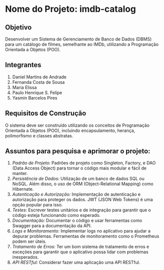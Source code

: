 # Nome do Projeto: imdb-catalog

## Objetivo

Desenvolver um Sistema de Gerenciamento de Banco de Dados (DBMS) para um catálogo de filmes, semelhante ao IMDb, utilizando a Programação Orientada a Objetos (POO).

## Integrantes

1. Daniel Martins de Andrade
2. Fernanda Costa de Sousa
3. Maria Elissa
4. Paulo Henrique S. Felipe
5. Yasmin Barcelos Pires


## Requisitos de Construção

O sistema deve ser construído utilizando os conceitos de Programação Orientada a Objetos (POO), incluindo encapsulamento, herança, polimorfismo e classes abstratas.

## Assuntos para pesquisa e aprimorar o projeto:

1. _Padrão de Projeto:_ Padrões de projeto como Singleton, Factory, e DAO (Data Access Object) para tornar o código mais modular e fácil de manter.
2. _Persistência de Dados:_ Utilização de um banco de dados SQL ou NoSQL. Além disso, o uso de ORM (Object-Relational Mapping) como Hibernate.
3. _Autenticação e Autorização:_ Implementação de autenticação e autorização para proteger os dados. JWT (JSON Web Tokens) é uma opção popular para isso.
4. _Testes:_ Escrever testes unitários e de integração para garantir que o código esteja funcionando como esperado.
5. _Documentação:_ Documentar o código e usar ferramentas como Swagger para a documentação da API.
6. _Logs e Monitoramento:_ Implementar logs no aplicativo para ajudar a depurar problemas. Ferramentas de monitoramento como o Prometheus podem ser úteis.
7. _Tratamento de Erros:_ Ter um bom sistema de tratamento de erros e exceções para garantir que o aplicativo possa lidar com problemas inesperados.
8. _API RESTful:_ Considerar fazer uma aplicação uma API RESTful.
